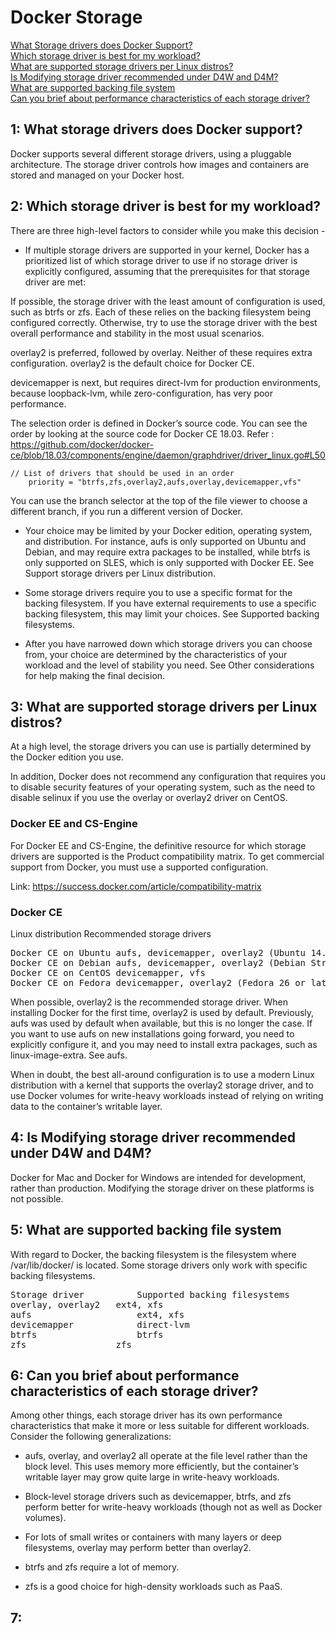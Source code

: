 # Docker Storage

[What Storage drivers does Docker Support?](https://github.com/ajeetraina/dca/tree/master/dockerstorage#1-what-storage-drivers-does-docker-support)<br>
[Which storage driver is best for my workload?](https://github.com/ajeetraina/dca/tree/master/dockerstorage#2-which-storage-driver-is-best-for-my-workload)<br>
[What are supported storage drivers per Linux distros?](https://github.com/ajeetraina/dca/tree/master/dockerstorage#3-what-are-supported-storage-drivers-per-linux-distros)<br>
[Is Modifying storage driver recommended under D4W and D4M?](https://github.com/ajeetraina/dca/tree/master/dockerstorage#4-is-modifying-storage-driver-recommended-under-d4w-and-d4m)<br>
[What are supported backing file system](https://github.com/ajeetraina/dca/tree/master/dockerstorage#5-what-are-supported-backing-file-system)<br>
[Can you brief about performance characteristics of each storage driver?](https://github.com/ajeetraina/dca/tree/master/dockerstorage#6-can-you-brief-about-performance-characteristics-of-each-storage-driver)<br>




## 1: What storage drivers does Docker support?

Docker supports several different storage drivers, using a pluggable architecture. The storage driver controls how images and containers are stored and managed on your Docker host.

## 2: Which storage driver is best for my workload?

There are three high-level factors to consider while you make this decision -

- If multiple storage drivers are supported in your kernel, Docker has a prioritized list of which storage driver to use if no storage driver is explicitly configured, assuming that the prerequisites for that storage driver are met:

If possible, the storage driver with the least amount of configuration is used, such as btrfs or zfs. Each of these relies on the backing filesystem being configured correctly. Otherwise, try to use the storage driver with the best overall performance and stability in the most usual scenarios.

overlay2 is preferred, followed by overlay. Neither of these requires extra configuration. overlay2 is the default choice for Docker CE.

devicemapper is next, but requires direct-lvm for production environments, because loopback-lvm, while zero-configuration, has very poor performance.

The selection order is defined in Docker’s source code. You can see the order by looking at the source code for Docker CE 18.03.
Refer : https://github.com/docker/docker-ce/blob/18.03/components/engine/daemon/graphdriver/driver_linux.go#L50 

```
// List of drivers that should be used in an order
	priority = "btrfs,zfs,overlay2,aufs,overlay,devicemapper,vfs"
```

You can use the branch selector at the top of the file viewer to choose a different branch, if you run a different version of Docker.

- Your choice may be limited by your Docker edition, operating system, and distribution. For instance, aufs is only supported on Ubuntu and Debian, and may require extra packages to be installed, while btrfs is only supported on SLES, which is only supported with Docker EE. See Support storage drivers per Linux distribution.

- Some storage drivers require you to use a specific format for the backing filesystem. If you have external requirements to use a specific backing filesystem, this may limit your choices. See Supported backing filesystems.

- After you have narrowed down which storage drivers you can choose from, your choice are determined by the characteristics of your workload and the level of stability you need. See Other considerations for help making the final decision.

## 3: What are supported storage drivers per Linux distros?

At a high level, the storage drivers you can use is partially determined by the Docker edition you use.

In addition, Docker does not recommend any configuration that requires you to disable security features of your operating system, such as the need to disable selinux if you use the overlay or overlay2 driver on CentOS.

### Docker EE and CS-Engine

For Docker EE and CS-Engine, the definitive resource for which storage drivers are supported is the Product compatibility matrix. To get commercial support from Docker, you must use a supported configuration.

Link: https://success.docker.com/article/compatibility-matrix

### Docker CE

Linux distribution	Recommended storage drivers
<pre>
Docker CE on Ubuntu	aufs, devicemapper, overlay2 (Ubuntu 14.04.4 or later, 16.04 or later), overlay, zfs, vfs
Docker CE on Debian	aufs, devicemapper, overlay2 (Debian Stretch), overlay, vfs
Docker CE on CentOS	devicemapper, vfs
Docker CE on Fedora	devicemapper, overlay2 (Fedora 26 or later, experimental), overlay (experimental), vfs
</pre>

When possible, overlay2 is the recommended storage driver. When installing Docker for the first time, overlay2 is used by default. Previously, aufs was used by default when available, but this is no longer the case. If you want to use aufs on new installations going forward, you need to explicitly configure it, and you may need to install extra packages, such as linux-image-extra. See aufs.

When in doubt, the best all-around configuration is to use a modern Linux distribution with a kernel that supports the overlay2 storage driver, and to use Docker volumes for write-heavy workloads instead of relying on writing data to the container’s writable layer.

## 4: Is Modifying storage driver recommended under D4W and D4M?

Docker for Mac and Docker for Windows are intended for development, rather than production. Modifying the storage driver on these platforms is not possible.

## 5: What are supported backing file system

With regard to Docker, the backing filesystem is the filesystem where /var/lib/docker/ is located. Some storage drivers only work with specific backing filesystems.

<pre>
Storage driver	        Supported backing filesystems
overlay, overlay2	ext4, xfs
aufs	                ext4, xfs
devicemapper	        direct-lvm
btrfs	                btrfs
zfs	                zfs
</pre>

## 6: Can you brief about performance characteristics of each storage driver?


Among other things, each storage driver has its own performance characteristics that make it more or less suitable for different workloads. Consider the following generalizations:

- aufs, overlay, and overlay2 all operate at the file level rather than the block level. This uses memory more efficiently, but the container’s writable layer may grow quite large in write-heavy workloads.

- Block-level storage drivers such as devicemapper, btrfs, and zfs perform better for write-heavy workloads (though not as well as Docker volumes).

- For lots of small writes or containers with many layers or deep filesystems, overlay may perform better than overlay2.

- btrfs and zfs require a lot of memory.

- zfs is a good choice for high-density workloads such as PaaS.


## 7:
